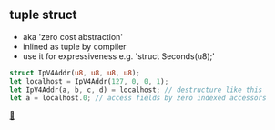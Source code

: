 ## tuple struct

* aka 'zero cost abstraction'
* inlined as tuple by compiler
* use it for expressiveness e.g. 'struct Seconds(u8);'

```rust
struct IpV4Addr(u8, u8, u8, u8);
let localhost = IpV4Addr(127, 0, 0, 1);
let IpV4Addr(a, b, c, d) = localhost; // destructure like this
let a = localhost.0; // access fields by zero indexed accessors
```

[📒](https://doc.rust-lang.org/1.17.0/book/structs.html#tuple-structs)